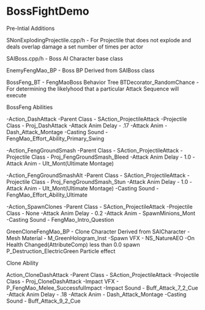 # BossFightDemo

Pre-Intial Additions

SNonExplodingProjectile.cpp/h - For Projectile that does not explode and deals overlap damage a set number of times per actor

SAIBoss.cpp/h - Boss AI Character base class

EnemyFengMao_BP - Boss BP Derived from SAIBoss class

BossFeng_BT - FengMaoBoss Behavior Tree
BTDecorator_RandomChance - For determining the likelyhood that a particular Attack Sequence will execute

BossFeng Abilities

-Action_DashAttack 
      -Parent Class - SAction_ProjectileAttack
      -Projectile Class - Proj_DashAttack
      -Attack Anim Delay - .17
      -Attack Anim - Dash_Attack_Montage
      -Casting Sound - FengMao_Effort_Ability_Primary_Swing
      
-Action_FengGroundSmash
      -Parent Class - SAction_ProjectileAttack
      -Projectile Class - Proj_FengGroundSmash_Bleed
      -Attack Anim Delay - 1.0
      -Attack Anim - Ult_Mont(Ultimate Montage)
      
 -Action_FengGroundSmashAlt
      -Parent Class - SAction_ProjectileAttack
      -Projectile Class - Proj_FengGroundSmash_Stun
      -Attack Anim Delay - 1.0
      -Attack Anim - Ult_Mont(Ultimate Montage)
      -Casting Sound - FengMao_Effort_Ability_Ultimate
      
-Action_SpawnClones
      -Parent Class - SAction_ProjectileAttack
      -Projectile Class - None
      -Attack Anim Delay - 0.2
      -Attack Anim - SpawnMinions_Mont
      -Casting Sound - FengMao_Intro_Question
      
GreenCloneFengMao_BP - Clone Character Derived from SAICharacter
      -Mesh Material - M_GreenHologram_Inst
      -Spawn VFX - NS_NatureAEO
      -On Health Changed(AttributeComp) less than 0.0 spawn P_Destruction_ElectricGreen Particle effect
      
Clone Ability

Action_CloneDashAttack
      -Parent Class - SAction_ProjectileAttack
      -Projectile Class - Proj_CloneDashAttack
            -Impact VFX - P_FengMao_Melee_SuccessfulImpact
            -Impact Sound - Buff_Attack_7_2_Cue
      -Attack Anim Delay - .18
      -Attack Anim - Dash_Attack_Montage
      -Casting Sound - Buff_Attack_9_2_Cue
